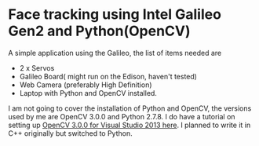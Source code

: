 # Face tracking using Intel Galileo Gen2 and Python(OpenCV)

A simple application using the Galileo, the list of items needed are

  - 2 x Servos
  - Galileo Board( might run on the Edison, haven't tested)
  - Web Camera (preferably High Definition)
  - Laptop with Python and OpenCV installed.

I am not going to cover the installation of Python and OpenCV, the versions used by me are OpenCV 3.0.0 and Python 2.7.8. I do have a tutorial on setting up [OpenCV 3.0.0 for Visual Studio 2013 here][1]. I planned to write it in C++ originally but switched to Python.




[1]:http://www.hacktohell.org/2014/12/setting-up-opencv-300-with-visual.html
